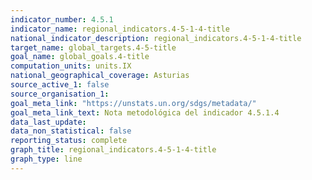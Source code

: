 ```yaml
---
indicator_number: 4.5.1
indicator_name: regional_indicators.4-5-1-4-title
national_indicator_description: regional_indicators.4-5-1-4-title
target_name: global_targets.4-5-title
goal_name: global_goals.4-title
computation_units: units.IX
national_geographical_coverage: Asturias
source_active_1: false
source_organisation_1:  
goal_meta_link: "https://unstats.un.org/sdgs/metadata/"
goal_meta_link_text: Nota metodológica del indicador 4.5.1.4
data_last_update:  
data_non_statistical: false
reporting_status: complete
graph_title: regional_indicators.4-5-1-4-title
graph_type: line
---
```


